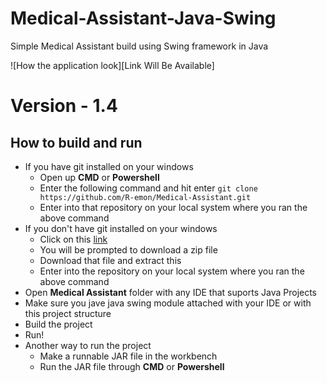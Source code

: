 # Medical-Assistant-Java-Swing
Simple Medical Assistant build using Swing framework in Java 

![How the application look][Link Will Be Available]

# Version - 1.4

## How to build and run ##
* If you have git installed on your windows
  * Open up **CMD** or **Powershell**
  * Enter the following command and hit enter 
    ```git clone https://github.com/R-emon/Medical-Assistant.git```
  * Enter into that repository on your local system where you ran the above command
* If you don't have git installed on your windows
  * Click on this [link](https://github.com/R-emon/Medical-Assistant/archive/refs/heads/main.zip)
  * You will be prompted to download a zip file
  * Download that file and extract this
  * Enter into the repository on your local system where you ran the above command
* Open **Medical Assistant** folder with any IDE that suports Java Projects
* Make sure you jave java swing module attached with your IDE or with this project structure
* Build the project
* Run!
* Another way to run the project
  * Make a runnable JAR file in the workbench
  * Run the JAR file through **CMD** or **Powershell**